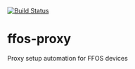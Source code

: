[![Build Status](https://travis-ci.org/muffinresearch/ffos-proxy.svg)](https://travis-ci.org/muffinresearch/ffos-proxy)

# ffos-proxy
Proxy setup automation for FFOS devices
